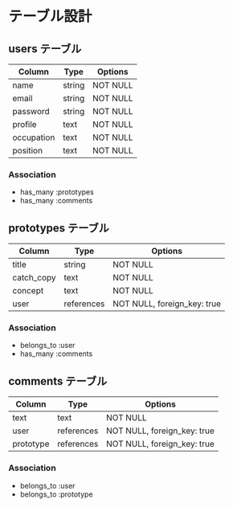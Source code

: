 # テーブル設計

## users テーブル

| Column     | Type   | Options     |
| ---------- | ------ | ----------- |
| name       | string | NOT NULL    |
| email      | string | NOT NULL    |
| password   | string | NOT NULL    |
| profile    | text   | NOT NULL    |
| occupation | text   | NOT NULL    |
| position   | text   | NOT NULL    |

### Association

- has_many :prototypes
- has_many :comments

## prototypes テーブル

| Column     | Type       | Options                     |
| ---------- | ---------- | --------------------------- |
| title      | string     | NOT NULL                    |
| catch_copy | text       | NOT NULL                    |
| concept    | text       | NOT NULL                    |
| user       | references | NOT NULL, foreign_key: true |

### Association

- belongs_to :user
- has_many :comments

## comments テーブル

| Column    | Type       | Options                     |
| --------- | ---------- | --------------------------- |
| text      | text       | NOT NULL                    |
| user      | references | NOT NULL, foreign_key: true |
| prototype | references | NOT NULL, foreign_key: true |

### Association

- belongs_to :user
- belongs_to :prototype